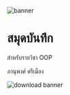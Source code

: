 ![banner](https://picsum.photos/800/250)

# สมุดบันทึก

สำหรับรายวิชา OOP

ภานุพงศ์ ศรีเมือง

![download banner](119215320_202143767934866_1367735202402701794_n/banner.jpg)
